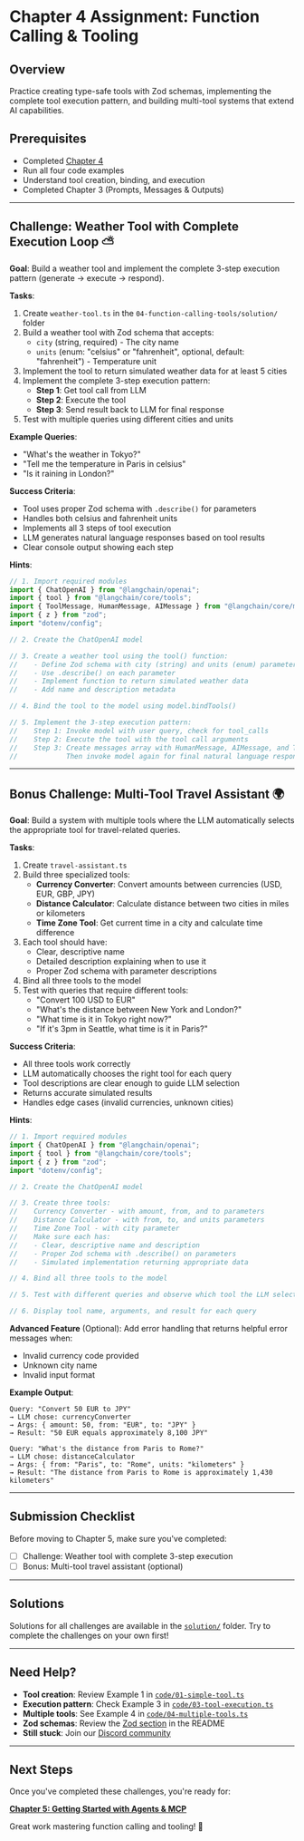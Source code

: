 # Chapter 4 Assignment: Function Calling & Tooling

## Overview

Practice creating type-safe tools with Zod schemas, implementing the complete tool execution pattern, and building multi-tool systems that extend AI capabilities.

## Prerequisites

- Completed [Chapter 4](./README.md)
- Run all four code examples
- Understand tool creation, binding, and execution
- Completed Chapter 3 (Prompts, Messages & Outputs)

---

## Challenge: Weather Tool with Complete Execution Loop ⛅

**Goal**: Build a weather tool and implement the complete 3-step execution pattern (generate → execute → respond).

**Tasks**:
1. Create `weather-tool.ts` in the `04-function-calling-tools/solution/` folder
2. Build a weather tool with Zod schema that accepts:
   - `city` (string, required) - The city name
   - `units` (enum: "celsius" or "fahrenheit", optional, default: "fahrenheit") - Temperature unit
3. Implement the tool to return simulated weather data for at least 5 cities
4. Implement the complete 3-step execution pattern:
   - **Step 1**: Get tool call from LLM
   - **Step 2**: Execute the tool
   - **Step 3**: Send result back to LLM for final response
5. Test with multiple queries using different cities and units

**Example Queries**:
- "What's the weather in Tokyo?"
- "Tell me the temperature in Paris in celsius"
- "Is it raining in London?"

**Success Criteria**:
- Tool uses proper Zod schema with `.describe()` for parameters
- Handles both celsius and fahrenheit units
- Implements all 3 steps of tool execution
- LLM generates natural language responses based on tool results
- Clear console output showing each step

**Hints**:
```typescript
// 1. Import required modules
import { ChatOpenAI } from "@langchain/openai";
import { tool } from "@langchain/core/tools";
import { ToolMessage, HumanMessage, AIMessage } from "@langchain/core/messages";
import { z } from "zod";
import "dotenv/config";

// 2. Create the ChatOpenAI model

// 3. Create a weather tool using the tool() function:
//    - Define Zod schema with city (string) and units (enum) parameters
//    - Use .describe() on each parameter
//    - Implement function to return simulated weather data
//    - Add name and description metadata

// 4. Bind the tool to the model using model.bindTools()

// 5. Implement the 3-step execution pattern:
//    Step 1: Invoke model with user query, check for tool_calls
//    Step 2: Execute the tool with the tool call arguments
//    Step 3: Create messages array with HumanMessage, AIMessage, and ToolMessage
//            Then invoke model again for final natural language response
```

---

## Bonus Challenge: Multi-Tool Travel Assistant 🌍

**Goal**: Build a system with multiple tools where the LLM automatically selects the appropriate tool for travel-related queries.

**Tasks**:
1. Create `travel-assistant.ts`
2. Build three specialized tools:
   - **Currency Converter**: Convert amounts between currencies (USD, EUR, GBP, JPY)
   - **Distance Calculator**: Calculate distance between two cities in miles or kilometers
   - **Time Zone Tool**: Get current time in a city and calculate time difference
3. Each tool should have:
   - Clear, descriptive name
   - Detailed description explaining when to use it
   - Proper Zod schema with parameter descriptions
4. Bind all three tools to the model
5. Test with queries that require different tools:
   - "Convert 100 USD to EUR"
   - "What's the distance between New York and London?"
   - "What time is it in Tokyo right now?"
   - "If it's 3pm in Seattle, what time is it in Paris?"

**Success Criteria**:
- All three tools work correctly
- LLM automatically chooses the right tool for each query
- Tool descriptions are clear enough to guide LLM selection
- Returns accurate simulated results
- Handles edge cases (invalid currencies, unknown cities)

**Hints**:
```typescript
// 1. Import required modules
import { ChatOpenAI } from "@langchain/openai";
import { tool } from "@langchain/core/tools";
import { z } from "zod";
import "dotenv/config";

// 2. Create the ChatOpenAI model

// 3. Create three tools:
//    Currency Converter - with amount, from, and to parameters
//    Distance Calculator - with from, to, and units parameters
//    Time Zone Tool - with city parameter
//    Make sure each has:
//    - Clear, descriptive name and description
//    - Proper Zod schema with .describe() on parameters
//    - Simulated implementation returning appropriate data

// 4. Bind all three tools to the model

// 5. Test with different queries and observe which tool the LLM selects

// 6. Display tool name, arguments, and result for each query
```

**Advanced Feature** (Optional):
Add error handling that returns helpful error messages when:
- Invalid currency code provided
- Unknown city name
- Invalid input format

**Example Output**:
```
Query: "Convert 50 EUR to JPY"
→ LLM chose: currencyConverter
→ Args: { amount: 50, from: "EUR", to: "JPY" }
→ Result: "50 EUR equals approximately 8,100 JPY"

Query: "What's the distance from Paris to Rome?"
→ LLM chose: distanceCalculator
→ Args: { from: "Paris", to: "Rome", units: "kilometers" }
→ Result: "The distance from Paris to Rome is approximately 1,430 kilometers"
```

---

## Submission Checklist

Before moving to Chapter 5, make sure you've completed:

- [ ] Challenge: Weather tool with complete 3-step execution
- [ ] Bonus: Multi-tool travel assistant (optional)

---

## Solutions

Solutions for all challenges are available in the [`solution/`](./solution/) folder. Try to complete the challenges on your own first!

---

## Need Help?

- **Tool creation**: Review Example 1 in [`code/01-simple-tool.ts`](./code/01-simple-tool.ts)
- **Execution pattern**: Check Example 3 in [`code/03-tool-execution.ts`](./code/03-tool-execution.ts)
- **Multiple tools**: See Example 4 in [`code/04-multiple-tools.ts`](./code/04-multiple-tools.ts)
- **Zod schemas**: Review the [Zod section](./README.md#🛠️-creating-tools-with-zod) in the README
- **Still stuck**: Join our [Discord community](https://aka.ms/foundry/discord)

---

## Next Steps

Once you've completed these challenges, you're ready for:

**[Chapter 5: Getting Started with Agents & MCP](../05-agents-mcp/README.md)**

Great work mastering function calling and tooling! 🚀
